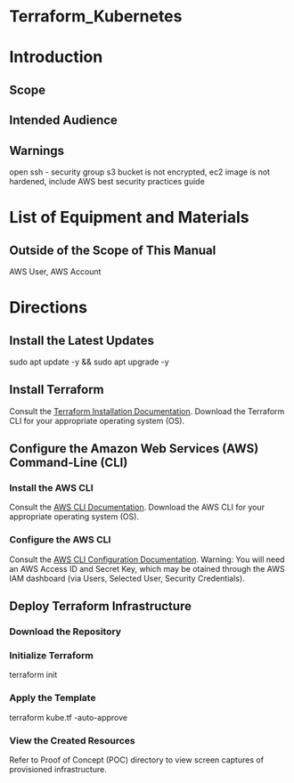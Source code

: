 # Terraform_Kubernetes

# Introduction

## Scope

## Intended Audience

## Warnings
open ssh - security group
s3 bucket is not encrypted, 
ec2 image is not hardened, 
include AWS best security practices guide

# List of Equipment and Materials

## Outside of the Scope of This Manual

AWS User, AWS Account

# Directions

## Install the Latest Updates
sudo apt update -y && sudo apt upgrade -y

## Install Terraform
Consult the [Terraform Installation Documentation](https://learn.hashicorp.com/tutorials/terraform/install-cli). Download the Terraform CLI for your appropriate operating system (OS). 

## Configure the Amazon Web Services (AWS) Command-Line (CLI)

### Install the AWS CLI
Consult the [AWS CLI Documentation](https://docs.aws.amazon.com/cli/latest/userguide/install-cliv2.html). Download the AWS CLI for your appropriate operating system (OS).

### Configure the AWS CLI
Consult the [AWS CLI Configuration Documentation](https://docs.aws.amazon.com/cli/latest/userguide/cli-configure-quickstart.html). Warning: You will need an AWS Access ID and Secret Key, which may be otained through the AWS IAM dashboard (via Users, Selected User, Security Credentials).  

## Deploy Terraform Infrastructure

### Download the Repository

### Initialize Terraform
terraform init

### Apply the Template
terraform kube.tf -auto-approve

### View the Created Resources
Refer to Proof of Concept (POC) directory to view screen captures of provisioned infrastructure. 
